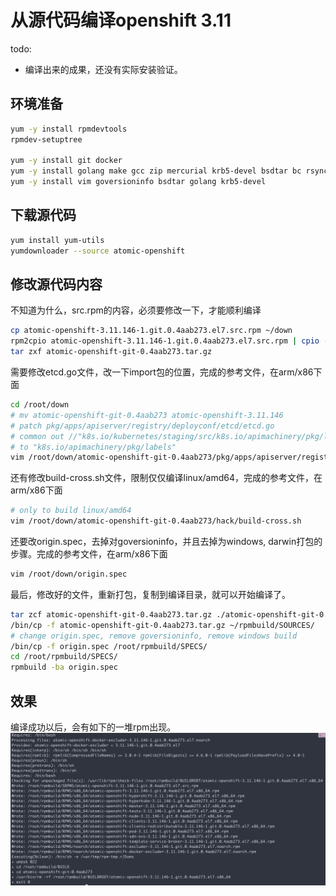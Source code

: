 # 从源代码编译openshift 3.11

todo:
- 编译出来的成果，还没有实际安装验证。

## 环境准备

```bash
yum -y install rpmdevtools
rpmdev-setuptree

yum -y install git docker
yum -y install golang make gcc zip mercurial krb5-devel bsdtar bc rsync bind-utils file jq tito createrepo openssl gpgme gpgme-devel libassuan libassuan-devel
yum -y install vim goversioninfo bsdtar golang krb5-devel

```

## 下载源代码

```bash
yum install yum-utils
yumdownloader --source atomic-openshift
```

## 修改源代码内容

不知道为什么，src.rpm的内容，必须要修改一下，才能顺利编译
```bash
cp atomic-openshift-3.11.146-1.git.0.4aab273.el7.src.rpm ~/down
rpm2cpio atomic-openshift-3.11.146-1.git.0.4aab273.el7.src.rpm | cpio -idm
tar zxf atomic-openshift-git-0.4aab273.tar.gz
```
需要修改etcd.go文件，改一下import包的位置，完成的参考文件，在arm/x86下面
```bash
cd /root/down
# mv atomic-openshift-git-0.4aab273 atomic-openshift-3.11.146
# patch pkg/apps/apiserver/registry/deployconf/etcd/etcd.go
# common out //"k8s.io/kubernetes/staging/src/k8s.io/apimachinery/pkg/labels"
# to "k8s.io/apimachinery/pkg/labels"
vim /root/down/atomic-openshift-git-0.4aab273/pkg/apps/apiserver/registry/deployconfig/etcd/etcd.go
```
还有修改build-cross.sh文件，限制仅仅编译linux/amd64，完成的参考文件，在arm/x86下面
```bash
# only to build linux/amd64
vim /root/down/atomic-openshift-git-0.4aab273/hack/build-cross.sh
```
还要改origin.spec，去掉对goversioninfo，并且去掉为windows, darwin打包的步骤。完成的参考文件，在arm/x86下面
```bash
vim /root/down/origin.spec
```
最后，修改好的文件，重新打包，复制到编译目录，就可以开始编译了。
```bash
tar zcf atomic-openshift-git-0.4aab273.tar.gz ./atomic-openshift-git-0.4aab273
/bin/cp -f atomic-openshift-git-0.4aab273.tar.gz ~/rpmbuild/SOURCES/
# change origin.spec, remove goversioninfo, remove windows build
/bin/cp -f origin.spec /root/rpmbuild/SPECS/
cd /root/rpmbuild/SPECS/
rpmbuild -ba origin.spec
```
## 效果
编译成功以后，会有如下的一堆rpm出现。
![](imgs/2019-10-12-19-58-00.png)
